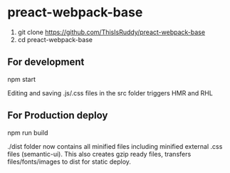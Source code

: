 # preact-webpack-base
1. git clone https://github.com/ThisIsRuddy/preact-webpack-base
2. cd preact-webpack-base

## For development
npm start

Editing and saving .js/.css files in the src folder triggers HMR and RHL


## For Production deploy
npm run build

./dist folder now contains all minified files including minified external .css files (semantic-ui).
This also creates gzip ready files, transfers files/fonts/images to dist for static deploy.